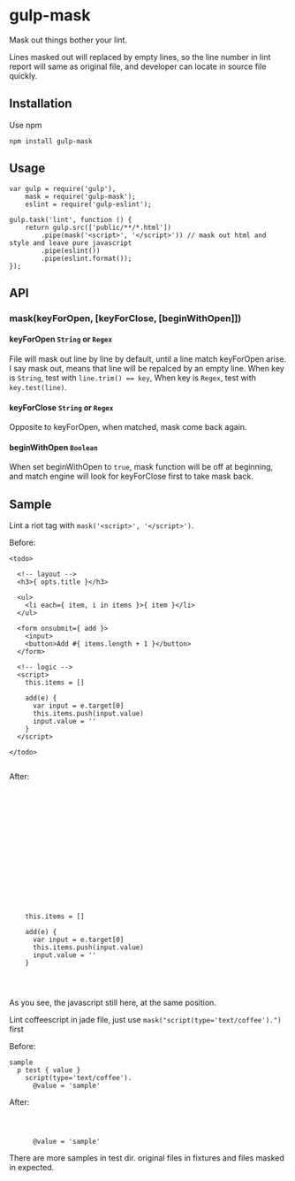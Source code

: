 # gulp-mask
Mask out things bother your lint.

Lines masked out will replaced by empty lines, so the line number in lint report will same as original file, and developer can locate in source file quickly.

## Installation
Use npm

```
npm install gulp-mask
```

## Usage
```
var gulp = require('gulp'),
    mask = require('gulp-mask');
    eslint = require('gulp-eslint');

gulp.task('lint', function () {
    return gulp.src(['public/**/*.html'])
        .pipe(mask('<script>', '</script>')) // mask out html and style and leave pure javascript
        .pipe(eslint())
        .pipe(eslint.format());
});
```

## API

### mask(keyForOpen, [keyForClose, [beginWithOpen]])
#### keyForOpen `String` or `Regex`
File will mask out line by line by default, until a line match keyForOpen arise.
I say mask out, means that line will be repalced by an empty line.
When key is `String`, test with `line.trim() == key`,
When key is `Regex`, test with `key.test(line)`.

#### keyForClose `String` or `Regex`
Opposite to keyForOpen, when matched, mask come back again.

#### beginWithOpen `Boolean`
When set beginWithOpen to `true`, mask function will be off at beginning, and match engine will look for keyForClose first to take mask back.

## Sample
Lint a riot tag with `mask('<script>', '</script>')`.

Before:
```
<todo>

  <!-- layout -->
  <h3>{ opts.title }</h3>

  <ul>
    <li each={ item, i in items }>{ item }</li>
  </ul>

  <form onsubmit={ add }>
    <input>
    <button>Add #{ items.length + 1 }</button>
  </form>

  <!-- logic -->
  <script>
    this.items = []

    add(e) {
      var input = e.target[0]
      this.items.push(input.value)
      input.value = ''
    }
  </script>

</todo>


```

After:
```
















    this.items = []

    add(e) {
      var input = e.target[0]
      this.items.push(input.value)
      input.value = ''
    }




```
As you see, the javascript still here, at the same position.

Lint coffeescript in jade file, just use `mask("script(type='text/coffee').")` first

Before:
```
sample
  p test { value }
    script(type='text/coffee').
      @value = 'sample'

```

After:
```



      @value = 'sample'

```

There are more samples in test dir. original files in fixtures and files masked in expected.
